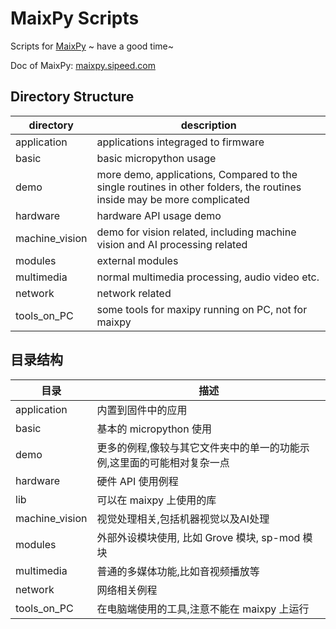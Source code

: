 MaixPy Scripts
====


Scripts for [MaixPy](https://github.com/sipeed/MaixPy) ~ have a good time~

Doc of MaixPy: [maixpy.sipeed.com](https://maixpy.sipeed.com)

## Directory Structure

| directory | description |
| --------- | ----------- |
| application | applications integraged to firmware |
| basic | basic micropython usage |
| demo  | more demo, applications, Compared to the single routines in other folders, the routines inside may be more complicated |
| hardware | hardware API usage demo |
| machine_vision | demo for vision related, including machine vision and AI processing related |
| modules   | external modules |
| multimedia | normal multimedia processing, audio video etc. |
| network | network related |
| tools_on_PC | some tools for maxipy running on PC, not for maixpy |


## 目录结构

| 目录 | 描述 |
| --------- | ----------- |
| application | 内置到固件中的应用 |
| basic | 基本的 micropython 使用 |
| demo  | 更多的例程,像较与其它文件夹中的单一的功能示例,这里面的可能相对复杂一点 |
| hardware | 硬件 API 使用例程 |
| lib | 可以在 maixpy 上使用的库 |
| machine_vision | 视觉处理相关,包括机器视觉以及AI处理 |
| modules   | 外部外设模块使用, 比如 Grove 模块, sp-mod 模块 |
| multimedia | 普通的多媒体功能,比如音视频播放等 |
| network | 网络相关例程 |
| tools_on_PC | 在电脑端使用的工具,注意不能在 maixpy 上运行 |


